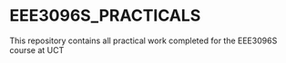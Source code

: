 # EEE3096S_PRACTICALS
This repository contains all practical work completed for the EEE3096S course at UCT
